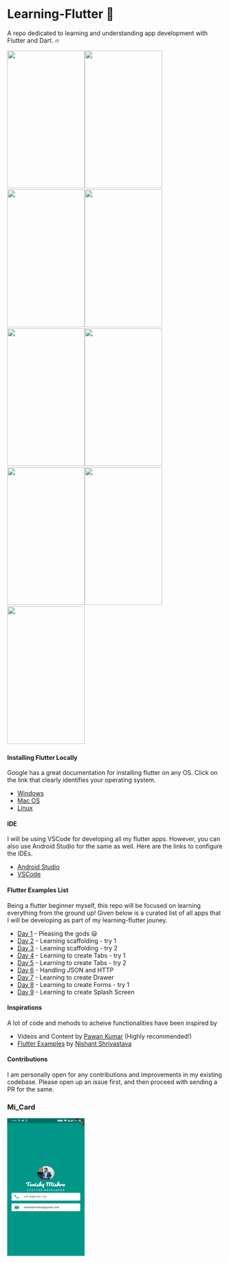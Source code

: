 # Learning-Flutter :rocket:

A repo dedicated to learning and understanding app development with Flutter and Dart. :fire:


<img src="./images/hello_world.png" height="320" width="180"><img src="./images/Scaffold_1.png" height="320" width="180">
<img src="./images/Scaffold_2.png" height="320" width="180"><img src="./images/tab_1.gif" height="320" width="180">
<img src="./images/Tab_2.png" height="320" width="180"><img src="./images/Json_1.png" height="320" width="180">
<img src="./images/drawer.gif" height="320" width="180"><img src="./images/working_with_forms.gif" height="320" width="180">
<img src="./images/working_with_splashscreen.gif" height="320" width="180">



#### Installing Flutter Locally

Google has a great documentation for installing flutter on any OS. Click on the link that clearly identifies your operating system.

- [Windows](https://flutter.io/setup-windows/)
- [Mac OS](https://flutter.io/setup-macos/)
- [Linux](https://flutter.io/setup-linux/)

#### IDE

I will be using VSCode for developing all my flutter apps. However, you can also use Android Studio for the same as well.
Here are the links to configure the IDEs.

- [Android Studio](https://flutter.io/get-started/editor/#androidstudio)
- [VSCode](https://flutter.io/get-started/editor/#vscode)

#### Flutter Examples List

Being a flutter beginner myself, this repo will be focused on learning everything from the ground up!
Given below is a curated list of all apps that I will be developing as part of my learning-flutter jouney.

- [Day 1](hello_world/lib/main.dart) - Pleasing the gods :smiley:
- [Day 2](scaffold_sample_app/lib/main.dart) - Learning scaffolding - try 1
- [Day 3](scaffold_sample_two/lib/main.dart) - Learning scaffolding - try 2
- [Day 4](working_with_tabs/lib/main.dart) - Learning to create Tabs - try 1
- [Day 5](bottom_navigation_bar/lib/main.dart) - Learning to create Tabs - try 2
- [Day 6](handling_json_app/lib/main.dart) - Handling JSON and HTTP
- [Day 7](working_with_drawer/lib/main.dart) - Learning to create Drawer
- [Day 8](working_with_forms/lib/main.dart) - Learning to create Forms - try 1
- [Day 9](working_with_splashscreens/lib/main.dart) - Learning to create Splash Screen

#### Inspirations

A lot of code and mehods to acheive functionalities have been inspired by
- Videos and Content by [Pawan Kumar](https://github.com/iampawan) (Highly recommended!)
- [Flutter Examples](https://github.com/nisrulz/flutter-examples) by [Nishant Shrivastava](https://github.com/nisrulz)

#### Contributions

I am personally open for any contributions and improvements in my existing codebase.
Please open up an issue first, and then proceed with sending a PR for the same.

### Mi_Card
<img src="./images/mi_card.jpeg" height="320" width="180">


